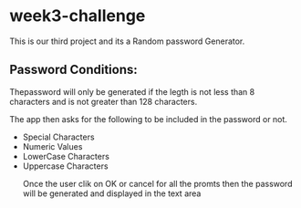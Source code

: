 # week3-challenge

This is our third project and its a Random password Generator.

<h2>Password Conditions:</h2>
Thepassword will only be generated if the legth is not less than 8 characters and is not greater than 128 characters.

The app then asks for the following to be included in the password or not.
<ul>
<li>Special Characters</li>
<li>Numeric Values</li>
<li>LowerCase Characters</li>
<li>Uppercase Characters</li>

Once the user clik on OK or cancel for all the promts then the password will be generated and displayed in the text area
